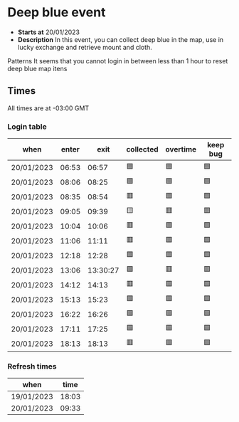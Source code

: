 # Deep blue event
- **Starts at** 20/01/2023
- **Description** In this event, you can collect deep blue in the map, use in lucky exchange and retrieve mount and cloth.

Patterns
It seems that you cannot login in between less than 1 hour to reset deep blue map itens

## Times
All times are at -03:00 GMT

### Login table

| when       | enter | exit     | collected | overtime | keep bug |
| ---------- | ----- | -------- | --------- | -------- | -------- |
| 20/01/2023 | 06:53 | 06:57    | 🟩       | 🟩       | 🟩      |
| 20/01/2023 | 08:06 | 08:25    | 🟩       | 🟩       | 🟩      |
| 20/01/2023 | 08:35 | 08:54    | 🟥       | 🟩       | 🟩      |
| 20/01/2023 | 09:05 | 09:39    | 🟨       | 🟥       | 🟥      |
| 20/01/2023 | 10:04 | 10:06    | 🟥       | 🟩       | 🟩      |
| 20/01/2023 | 11:06 | 11:11    | 🟥       | 🟩       | 🟩      |
| 20/01/2023 | 12:18 | 12:28    | 🟩       | 🟩       | 🟩      |
| 20/01/2023 | 13:06 | 13:30:27 | 🟩       | 🟥       | 🟥      |
| 20/01/2023 | 14:12 | 14:13    | 🟥       | 🟩       | 🟩      |
| 20/01/2023 | 15:13 | 15:23    | 🟩       | 🟩       | 🟩      |
| 20/01/2023 | 16:22 | 16:26    | 🟩       | 🟩       | 🟩      |
| 20/01/2023 | 17:11 | 17:25    | 🟩       | 🟩       | 🟩      |
| 20/01/2023 | 18:13 | 18:13    | 🟥       | 🟩       | 🟩      |

### Refresh times
| when       | time  |
| ---------- | ----- |
| 19/01/2023 | 18:03 |
| 20/01/2023 | 09:33 |